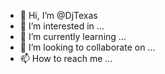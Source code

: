- 👋 Hi, I’m @DjTexas
- 👀 I’m interested in ...
- 🌱 I’m currently learning ...
- 💞️ I’m looking to collaborate on ...
- 📫 How to reach me ...

<!---
DjTexas/DjTexas is a ✨ special ✨ repository because its `README.md` (this file) appears on your GitHub profile.
You can click the Preview link to take a look at your changes.
--->
